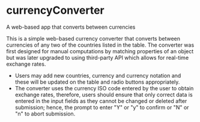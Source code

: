 # currencyConverter
A web-based app that converts between currencies

This is a simple web-based currency converter that converts between currencies of any two of the countries listed in the table. 
The converter was first designed for manual computations by matching properties of an object but was later upgraded to using third-party API which allows for real-time exchange rates.
* Users may add new countries, currency and currency notation and these will be updated on the table and radio buttons appropriately.
* The converter uses the currency ISO code entered by the user to obtain exchange rates, therefore, users should ensure that only correct data is entered in the input fields as they cannot be changed or deleted after submission; hence, the prompt to enter "Y" or "y" to confirm or "N" or "n" to abort submission.
